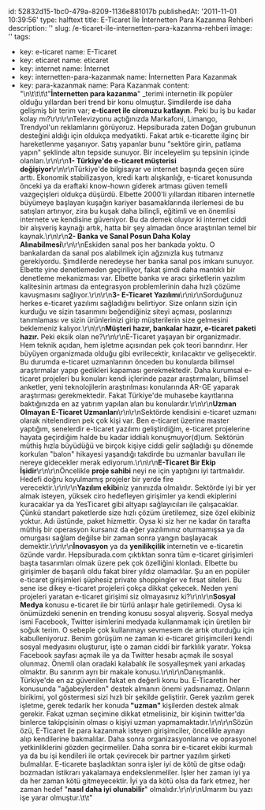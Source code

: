id: 52832d15-1bc0-479a-8209-1136e881017b
publishedAt: '2011-11-01 10:39:56'
type: halftext
title: E-Ticaret İle İnternetten Para Kazanma Rehberi
description: ''
slug: /e-ticaret-ile-internetten-para-kazanma-rehberi
image: ''
tags:
  - key: e-ticaret
    name: E-Ticaret
  - key: eticaret
    name: eticaret
  - key: internet
    name: İnternet
  - key: internetten-para-kazanmak
    name: İnternetten Para Kazanmak
  - key: para-kazanmak
    name: Para Kazanmak
content: "\n\t\t\t\t\"<strong>İnternetten para kazanma</strong>\" \_terimi internetin ilk popüler olduğu yıllardan beri trend bir konu olmuştur. Şimdilerde ise daha gelişmiş bir terim var; <strong>e-ticaret ile cironuzu katlayın</strong>. Peki bu iş bu kadar kolay mı?\r\n\r\nTelevizyonu açtığınızda Markafoni, Limango, Trendyol'un reklamlarını görüyoruz. Hepsiburada zaten Doğan grubunun desteğini aldığı için oldukça medyatikti. Fakat artık e-ticarette ilginç bir hareketlenme yaşanıyor. Satış yapanlar bunu \"sektöre girin, patlama yapın\" şeklinde altın tepside sunuyor. Bir inceleyelim şu tepsinin içinde olanları.\r\n\r\n<strong>1- Türkiye'de e-ticaret müşterisi değişiyor</strong>\r\n\r\nTürkiye'de bilgisayar ve internet başında geçen süre arttı. Ekonomik stabilizasyon, kredi kartı alışkanlığı, e-ticaret konusunda önceki ya da eraftaki know-howın giderek artması güven temelli vazgeçişleri oldukça düşürdü. Elbette 2000'li yıllardan itibaren internetle büyümeye başlayan kuşağın kariyer basamaklarında ilerlemesi de bu satışları artırıyor, zira bu kuşak daha bilinçli, eğitimli ve en önemlisi internete ve kendisine güveniyor. Bu da demek oluyor ki internet ciddi bir alışveriş kaynağı artık, hatta bir şey almadan önce araştırılan temel bir kaynak.\r\n\r\n<strong>2- Banka ve Sanal Posun Daha Kolay Alınabilmesi</strong>\r\n\r\nEskiden sanal pos her bankada yoktu. O bankalardan da sanal pos alabilmek için ağzınızla kuş tutmanız gerekiyordu. Şimdilerde neredeyse her banka sanal pos imkanı sunuyor. Elbette yine denetlemeden geçiriliyor, fakat şimdi daha mantıklı bir denetleme mekanizması var. Elbette banka ve aracı şirketlerin yazılım kalitesinin artması da entegrasyon problemlerinin daha hızlı çözüme kavuşmasını sağlıyor.\r\n\r\n<strong>3- E-Ticaret Yazılımı</strong>\r\n\r\nSorduğunuz herkes e-ticaret yazılımı sağladığını belirtiyor. Size onların sizin için kurduğu ve sizin tasarımını beğendiğiniz siteyi açması, poslarınızı tanımlaması ve sizin ürünlerinizi girip müşterilerin size gelmesini beklemeniz kalıyor.\r\n\r\n<strong>Müşteri hazır, bankalar hazır, e-ticaret paketi hazır.</strong> Peki eksik olan ne?\r\n\r\nE-Ticaret yaşayan bir organizmadır. Hem teknik açıdan, hem işletme açısından pek çok teori barındırır. Her büyüyen organizmada olduğu gibi evrilecektir, kırılacaktır ve gelişecektir. Bu durumda e-ticaret uzmanlarının önceden bu konularda bilimsel araştırmalar yapıp gedikleri kapaması gerekmektedir. Daha kurumsal e-ticaret projeleri bu konuları kendi içlerinde pazar araştırmaları, bilimsel anketler, yeni teknolojilerin araştırılması konularında AR-GE yaparak araştırması gerekmektedir. Fakat Türkiye'de muhasebe kayıtlarına baktığınızda en az yatırım yapılan alan bu konulardır.\r\n\r\n<strong>Uzman Olmayan E-Ticaret Uzmanları</strong>\r\n\r\nSektörde kendisini e-ticaret uzmanı olarak nitelendiren pek çok kişi var. Ben e-ticaret üzerine master yaptığım, senelerdir e-ticaret yazılımı geliştirdiğim, e-ticaret projelerine hayata geçirdiğim halde bu kadar iddialı konuşmuyor(d)um. Sektörün müthiş hızla büyüdüğü ve birçok kişiye ciddi gelir sağladığı şu dönemde korkulan \"balon\" hikayesi yaşandığı takdirde bu uzmanlar bavulları ile nereye gidecekler merak ediyorum.\r\n\r\n<strong>E-Ticaret Bir Ekip İşidir</strong>\r\n\r\nÖncelikle <strong>proje sahibi</strong> neyi ne için yaptığını iyi tartmalıdır. Hedefi doğru koyulmamış projeler bir yerde fire verecektir.\r\n\r\n<strong>Yazılım ekibi</strong>niz yanınızda olmalıdır. Sektörde iyi bir yer almak isteyen, yüksek ciro hedefleyen girişimler ya kendi ekiplerini kuracaklar ya da YesTicaret gibi altyapı sağlayıcıları ile çalışacaklar. Çünkü standart paketlerde size hızlı çözüm üretilemez, size özel ekibiniz yoktur. Adı üstünde, paket hizmettir. Oysa ki siz her ne kadar ön tarafta müthiş bir operasyon kursanız da eğer yazılımınız oturmamışsa ya da omurgası sağlam değilse bir zaman sonra yangın başlayacak demektir.\r\n\r\n<strong>İnovasyon</strong> ya da <strong>yenilikçilik</strong> internetin ve e-ticaretin özünde vardır. Hepsiburada.com çıktıktan sonra tüm e-ticaret girişimleri başta tasarımları olmak üzere pek çok özelliğini klonladı. Elbette bu girişimler de başarılı oldu fakat birer yıldız olamadılar. Şu an en popüler e-ticaret girişimleri şüphesiz private shoppingler ve fırsat siteleri. Bu sene ise dikey e-ticaret projeleri çokça dikkat çekecek. Neden yeni projeleri yaratan e-ticaret girişimi siz olmayasınız ki?\r\n\r\n<strong>Sosyal Medya</strong> konusu e-ticaret ile bir türlü anlaşır hale getirilemedi. Oysa ki önümüzdeki senenin en trending konusu sosyal alışveriş. Sosyal medya ismi Facebook, Twitter isimlerini medyada kullanmamak için üretilen bir soğuk terim. O sebeple çok kullanmayı sevmesem de artık oturduğu için kabulleniyoruz. Benim görüşüm ne zaman ki e-ticaret girişimcileri kendi sosyal medyasını oluşturur, işte o zaman ciddi bir farklılık yaratır. Yoksa Facebook sayfası açmak ile ya da Twitter hesabı açmak ile sosyal olunmaz. Önemli olan oradaki kalabalık ile sosyalleşmek yani arkadaş olmaktır. Bu sanırım ayrı bir makale konusu.\r\n\r\nDanışmanlık. Türkiye'de en az güvenilen fakat en değerli konu bu. E-Ticaretin her konusunda \"ağabeylerden\" destek almanın önemi yadsınamaz. Onların birikimi, yol göstermesi sizi hızlı bir şekilde geliştirir. Gerek yazılım gerek işletme, gerek tedarik her konuda<strong> \"uzman\" </strong>kişilerden destek almak gerekir. Fakat uzman seçimine dikkat etmelisiniz, bir kişinin twitter'da binlerce takipçisinin olması o kişiyi uzman yapmamaktadır.\r\n\r\nSözün özü, E-Ticaret ile para kazanmak isteyen girişimciler, öncelikle aynayı alıp kendilerine bakmalılar. Daha sonra organizasyonlarına ve oprasyonel yetkinliklerini gözden geçirmeliler. Daha sonra bir e-ticaret ekibi kurmalı ya da bu işi kendileri ile ortak çevirecek bir partner yazılım şirketi bulmalılar. E-ticarete başladıktan sonra işler iyi de kötü de gitse odağı bozmadan istikrarı yakalamaya endekslenmeliler. İşler her zaman iyi ya da her zaman kötü gitmeyecektir. İyi ya da kötü olsa da fark etmez, her zaman hedef \"<strong>nasıl daha iyi olunabilir</strong>\" olmalıdır.\r\n\r\nUmarım bu yazı işe yarar olmuştur.\t\t"
